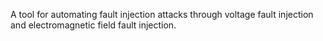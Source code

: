 A tool for automating fault injection attacks through voltage fault injection and electromagnetic field fault injection.
